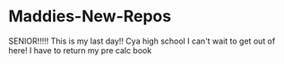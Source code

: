# Maddies-New-Repos
SENIOR!!!!!
This is my last day!!
Cya high school
I can't wait to get out of here!
I have to return my pre calc book
